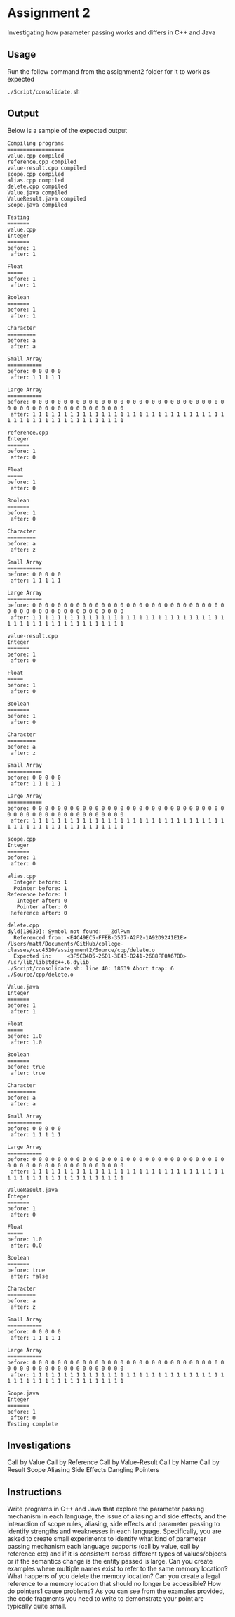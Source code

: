 # Assignment 2
Investigating how parameter passing works and differs in C++ and Java

## Usage
Run the follow command from the assignment2 folder for it to work as expected

```
./Script/consolidate.sh
```

## Output
Below is a sample of the expected output

```
Compiling programs
==================
value.cpp compiled
reference.cpp compiled
value-result.cpp compiled
scope.cpp compiled
alias.cpp compiled
delete.cpp compiled
Value.java compiled
ValueResult.java compiled
Scope.java compiled

Testing
=======
value.cpp
Integer
=======
before: 1
 after: 1

Float
=====
before: 1
 after: 1

Boolean
=======
before: 1
 after: 1

Character
=========
before: a
 after: a

Small Array
===========
before: 0 0 0 0 0 
 after: 1 1 1 1 1 

Large Array
===========
before: 0 0 0 0 0 0 0 0 0 0 0 0 0 0 0 0 0 0 0 0 0 0 0 0 0 0 0 0 0 0 0 0 0 0 0 0 0 0 0 0 0 0 0 0 0 0 0 0 0 0 
 after: 1 1 1 1 1 1 1 1 1 1 1 1 1 1 1 1 1 1 1 1 1 1 1 1 1 1 1 1 1 1 1 1 1 1 1 1 1 1 1 1 1 1 1 1 1 1 1 1 1 1 

reference.cpp
Integer
=======
before: 1
 after: 0

Float
=====
before: 1
 after: 0

Boolean
=======
before: 1
 after: 0

Character
=========
before: a
 after: z

Small Array
===========
before: 0 0 0 0 0 
 after: 1 1 1 1 1 

Large Array
===========
before: 0 0 0 0 0 0 0 0 0 0 0 0 0 0 0 0 0 0 0 0 0 0 0 0 0 0 0 0 0 0 0 0 0 0 0 0 0 0 0 0 0 0 0 0 0 0 0 0 0 0 
 after: 1 1 1 1 1 1 1 1 1 1 1 1 1 1 1 1 1 1 1 1 1 1 1 1 1 1 1 1 1 1 1 1 1 1 1 1 1 1 1 1 1 1 1 1 1 1 1 1 1 1 

value-result.cpp
Integer
=======
before: 1
 after: 0

Float
=====
before: 1
 after: 0

Boolean
=======
before: 1
 after: 0

Character
=========
before: a
 after: z

Small Array
===========
before: 0 0 0 0 0 
 after: 1 1 1 1 1 

Large Array
===========
before: 0 0 0 0 0 0 0 0 0 0 0 0 0 0 0 0 0 0 0 0 0 0 0 0 0 0 0 0 0 0 0 0 0 0 0 0 0 0 0 0 0 0 0 0 0 0 0 0 0 0 
 after: 1 1 1 1 1 1 1 1 1 1 1 1 1 1 1 1 1 1 1 1 1 1 1 1 1 1 1 1 1 1 1 1 1 1 1 1 1 1 1 1 1 1 1 1 1 1 1 1 1 1 

scope.cpp
Integer
=======
before: 1
 after: 0

alias.cpp
  Integer before: 1
  Pointer before: 1
Reference before: 1
   Integer after: 0
   Pointer after: 0
 Reference after: 0

delete.cpp
dyld[18639]: Symbol not found: __ZdlPvm
  Referenced from: <E4C49EC5-FFEB-3537-A2F2-1A92D9241E1E> /Users/matt/Documents/GitHub/college-classes/csc4510/assignment2/Source/cpp/delete.o
  Expected in:     <3F5CB4D5-26D1-3E43-B241-2688FF0A67BD> /usr/lib/libstdc++.6.dylib
./Script/consolidate.sh: line 40: 18639 Abort trap: 6           ./Source/cpp/delete.o

Value.java
Integer
=======
before: 1
 after: 1

Float
=====
before: 1.0
 after: 1.0

Boolean
=======
before: true
 after: true

Character
=========
before: a
 after: a

Small Array
===========
before: 0 0 0 0 0 
 after: 1 1 1 1 1 

Large Array
===========
before: 0 0 0 0 0 0 0 0 0 0 0 0 0 0 0 0 0 0 0 0 0 0 0 0 0 0 0 0 0 0 0 0 0 0 0 0 0 0 0 0 0 0 0 0 0 0 0 0 0 0 
 after: 1 1 1 1 1 1 1 1 1 1 1 1 1 1 1 1 1 1 1 1 1 1 1 1 1 1 1 1 1 1 1 1 1 1 1 1 1 1 1 1 1 1 1 1 1 1 1 1 1 1 

ValueResult.java
Integer
=======
before: 1
 after: 0

Float
=====
before: 1.0
 after: 0.0

Boolean
=======
before: true
 after: false

Character
=========
before: a
 after: z

Small Array
===========
before: 0 0 0 0 0 
 after: 1 1 1 1 1 

Large Array
===========
before: 0 0 0 0 0 0 0 0 0 0 0 0 0 0 0 0 0 0 0 0 0 0 0 0 0 0 0 0 0 0 0 0 0 0 0 0 0 0 0 0 0 0 0 0 0 0 0 0 0 0 
 after: 1 1 1 1 1 1 1 1 1 1 1 1 1 1 1 1 1 1 1 1 1 1 1 1 1 1 1 1 1 1 1 1 1 1 1 1 1 1 1 1 1 1 1 1 1 1 1 1 1 1 

Scope.java
Integer
=======
before: 1
 after: 0
Testing complete
```

## Investigations
Call by Value
Call by Reference
Call by Value-Result
Call by Name
Call by Result
Scope
Aliasing
Side Effects
Dangling Pointers

## Instructions
Write programs in C++ and Java that explore the parameter passing mechanism in each language, the issue of aliasing and side effects, and the interaction of scope rules, aliasing, side effects and parameter passing to identify strengths and weaknesses in each language. Specifically, you are asked to create small experiments to identify what kind of parameter passing mechanism each language supports (call by value, call by reference etc) and if it is consistent across different types of values/objects or if the semantics change is the entity passed is large. Can you create examples where multiple names exist to refer to the same memory location? What happens of you delete the memory location? Can you create a legal reference to a memory location that should no longer be accessible? How do pointers1 cause problems? As you can see from the examples provided, the code fragments you need to write to demonstrate your point are typically quite small.